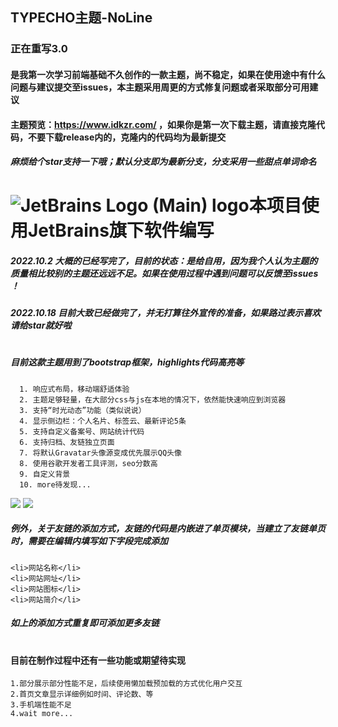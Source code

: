 ## TYPECHO主题-NoLine
### 正在重写3.0
#### 是我第一次学习前端基础不久创作的一款主题，尚不稳定，如果在使用途中有什么问题与建议提交至issues，本主题采用周更的方式修复问题或者采取部分可用建议
#### 主题预览：https://www.idkzr.com/  ，如果你是第一次下载主题，请直接克隆代码，不要下载release内的，克隆内的代码均为最新提交
##### 麻烦给个star支持一下哦；默认分支即为最新分支，分支采用一些甜点单词命名
# ![JetBrains Logo (Main) logo](https://resources.jetbrains.com/storage/products/company/brand/logos/jb_beam.svg)本项目使用JetBrains旗下软件编写
##### 2022.10.2 大概的已经写完了，目前的状态：是给自用，因为我个人认为主题的质量相比较别的主题还远远不足。如果在使用过程中遇到问题可以反馈至issues ！
##### 2022.10.18 目前大致已经做完了，并无打算往外宣传的准备，如果路过表示喜欢请给star就好啦
#
##### 目前这款主题用到了bootstrap框架，highlights代码高亮等
      1. 响应式布局，移动端舒适体验
      2. 主题足够轻量，在大部分css与js在本地的情况下，依然能快速响应到浏览器
      3. 支持“时光动态”功能（类似说说）
      4. 显示侧边栏：个人名片、标签云、最新评论5条
      5. 支持自定义备案号、网站统计代码
      6. 支持归档、友链独立页面
      7. 将默认Gravatar头像源变成优先展示QQ头像
      8. 使用谷歌开发者工具评测，seo分数高
      9. 自定义背景
      10. more待发现...
![     ](https://raw.githubusercontent.com/qine233/NoLine-Typecho-theme/Marshmallow/screenshot.png)
![     ](https://raw.githubusercontent.com/qine233/NoLine-Typecho-theme/Marshmallow/test.png)
##### 例外，关于友链的添加方式，友链的代码是内嵌进了单页模块，当建立了友链单页时，需要在编辑内填写如下字段完成添加
```
<li>网站名称</li>
<li>网站网址</li>
<li>网站图标</li>
<li>网站简介</li>
```
##### 如上的添加方式重复即可添加更多友链
# 
#### 目前在制作过程中还有一些功能或期望待实现
```
1.部分展示部分性能不足，后续使用懒加载预加载的方式优化用户交互
2.首页文章显示详细例如时间、评论数、等
3.手机端性能不足
4.wait more...
```
